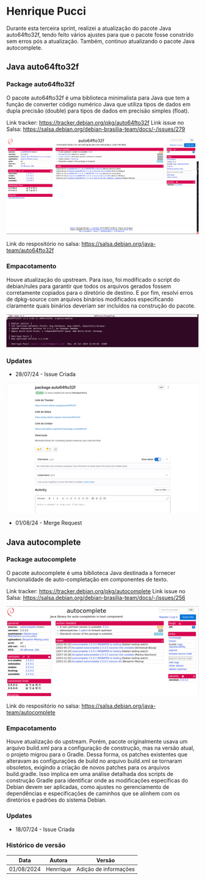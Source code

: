 # Henrique Pucci


Durante esta terceira sprint, realizei a atualização do pacote Java auto64fto32f, tendo feito vários ajustes para que o pacote fosse constrído sem erros pós a atualização. Também, continuo atualizando o pacote Java autocomplete.

## Java auto64fto32f
### Package auto64fto32f
O pacote auto64fto32f é uma biblioteca minimalista para Java que tem a função de converter código numérico Java que utiliza tipos de dados em dupla precisão (double) para tipos de dados em precisão simples (float).

Link tracker: <https://tracker.debian.org/pkg/auto64fto32f>
Link issue no Salsa: <https://salsa.debian.org/debian-brasilia-team/docs/-/issues/279>

![Página do pacote no tracker](../img/henrique/tracker-auto64fto32f.png)

Link do respositório no salsa: <https://salsa.debian.org/java-team/auto64fto32f>

### Empacotamento

Houve atualização do upstream. Para isso, foi modificado o script do debian/rules para garantir que todos os arquivos gerados fossem corretamente copiados para o diretório de destino. E por fim, resolvi erros de dpkg-source com arquivos binários modificados especificando claramente quais binários deveriam ser incluídos na construção do pacote.

![Changelog](../img/henrique/changelog-auto64fto32f.png)

### Updates

 - 28/07/24 - Issue Criada

![Issue](../img/henrique/Issue-auto64fto32f.png)

 - 01/08/24 - Merge Request

 ## Java autocomplete
### Package autocomplete
O pacote autocomplete é uma biblioteca Java destinada a fornecer funcionalidade de auto-completação em componentes de texto.

Link tracker: <https://tracker.debian.org/pkg/autocomplete>
Link issue no Salsa: <https://salsa.debian.org/debian-brasilia-team/docs/-/issues/256>

![Página do pacote no tracker](../img/henrique/tracker-autocomplete.png)

Link do respositório no salsa: <https://salsa.debian.org/java-team/autocomplete>

### Empacotamento

Houve atualização do upstream. Porém, pacote originalmente usava um arquivo build.xml para a configuração de construção, mas na versão atual, o projeto migrou para o Gradle. Dessa forma, os patches existentes que alteravam as configurações de build no arquivo build.xml se tornaram obsoletos, exigindo a criação de novos patches para os arquivos build.gradle. Isso implica em uma análise detalhada dos scripts de construção Gradle para identificar onde as modificações específicas do Debian devem ser aplicadas, como ajustes no gerenciamento de dependências e especificações de caminhos que se alinhem com os diretórios e padrões do sistema Debian.

### Updates

 - 18/07/24 - Issue Criada

### Histórico de versão

|Data|Autora|Versão|
|----|------|------|
| 01/08/2024 | Henrrique | Adição de informações | 

